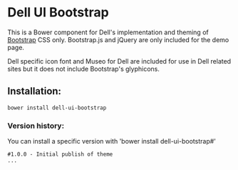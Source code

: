 # Dell UI Bootstrap

This is a Bower component for Dell's implementation and theming of [Bootstrap](http://getbootstrap.com/) CSS only. 
Bootstrap.js and jQuery are only included for the demo page.

Dell specific icon font and Museo for Dell are included for use in Dell related sites but it does not include Bootstrap's glyphicons.

## Installation:

`bower install dell-ui-bootstrap`

### Version history:
You can install a specific version with 'bower install dell-ui-bootstrap#<version>'
```
#1.0.0 - Initial publish of theme
...
```
